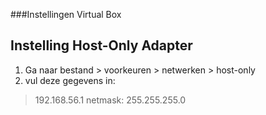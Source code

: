 ###Instellingen Virtual Box

## Instelling Host-Only Adapter
1) Ga naar bestand > voorkeuren > netwerken > host-only
2) vul deze gegevens in:
> 192.168.56.1
> netmask: 255.255.255.0

